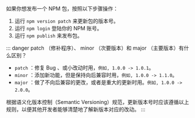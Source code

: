 <PageHeader content="如何发布一个 NPM 包？" />

如果你想发布一个 NPM 包，按照以下步骤操作：

1. 运行 `npm version patch` 来更新包的版本号。
2. 运行 `npm login` 登陆你的 NPM 账号。
3. 运行 `npm publish` 来发布包。

::: danger patch （修补程序）、 minor （次要版本）和 major （主要版本）有什么区别？

- `patch` ：修复 Bug 、或小改动时用，`例如, 1.0.0 -> 1.0.1`。
- `minor` ：添加新功能，但是保持向后兼容时用，`例如, 1.0.0 -> 1.1.0`。
- `major` ：做了不向后兼容的更改，或者是重大的更新时用。`例如, 1.0.0 -> 2.0.0`。

根据语义化版本控制（Semantic Versioning）规范，更新版本号时应该遵循以上规则，以便其他开发者能够清楚地了解新版本对应的改动。
:::
